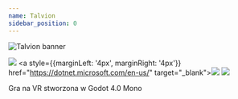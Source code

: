 ```yaml
---
name: Talvion
sidebar_position: 0
---
```


![Talvion banner](/img/repo-banner.png)

<a href="https://godotengine.org/" target="_blank"><img src="https://img.shields.io/badge/Godot-%3E%3D%204.0%20Mono-blue?style=flat&logo=godotengine" /></a>
<a style={{marginLeft: '4px', marginRight: '4px'}} href="https://dotnet.microsoft.com/en-us/" target="\_blank"><img src="https://img.shields.io/badge/.NET-%3E%3D%206.0-blue?style=flat&logo=dotnet" /></a>
<a href="https://opensource.org/" target="_blank"><img src="https://img.shields.io/badge/license-XD-green?style=flat" /></a>

Gra na VR stworzona w Godot 4.0 Mono
